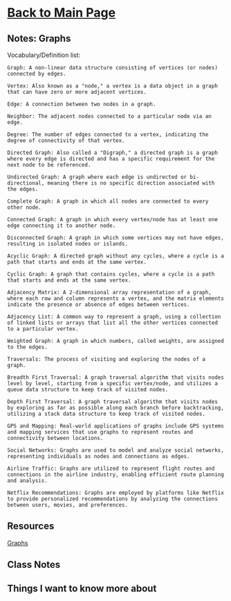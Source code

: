 # [Back to Main Page](https://reecerenninger.github.io/reading-notes/)

## Notes: Graphs

Vocabulary/Definition list:

    Graph: A non-linear data structure consisting of vertices (or nodes) connected by edges.

    Vertex: Also known as a "node," a vertex is a data object in a graph that can have zero or more adjacent vertices.

    Edge: A connection between two nodes in a graph.

    Neighbor: The adjacent nodes connected to a particular node via an edge.

    Degree: The number of edges connected to a vertex, indicating the degree of connectivity of that vertex.

    Directed Graph: Also called a "Digraph," a directed graph is a graph where every edge is directed and has a specific requirement for the next node to be referenced.

    Undirected Graph: A graph where each edge is undirected or bi-directional, meaning there is no specific direction associated with the edges.

    Complete Graph: A graph in which all nodes are connected to every other node.

    Connected Graph: A graph in which every vertex/node has at least one edge connecting it to another node.

    Disconnected Graph: A graph in which some vertices may not have edges, resulting in isolated nodes or islands.

    Acyclic Graph: A directed graph without any cycles, where a cycle is a path that starts and ends at the same vertex.

    Cyclic Graph: A graph that contains cycles, where a cycle is a path that starts and ends at the same vertex.

    Adjacency Matrix: A 2-dimensional array representation of a graph, where each row and column represents a vertex, and the matrix elements indicate the presence or absence of edges between vertices.

    Adjacency List: A common way to represent a graph, using a collection of linked lists or arrays that list all the other vertices connected to a particular vertex.

    Weighted Graph: A graph in which numbers, called weights, are assigned to the edges.

    Traversals: The process of visiting and exploring the nodes of a graph.

    Breadth First Traversal: A graph traversal algorithm that visits nodes level by level, starting from a specific vertex/node, and utilizes a queue data structure to keep track of visited nodes.

    Depth First Traversal: A graph traversal algorithm that visits nodes by exploring as far as possible along each branch before backtracking, utilizing a stack data structure to keep track of visited nodes.

    GPS and Mapping: Real-world applications of graphs include GPS systems and mapping services that use graphs to represent routes and connectivity between locations.

    Social Networks: Graphs are used to model and analyze social networks, representing individuals as nodes and connections as edges.

    Airline Traffic: Graphs are utilized to represent flight routes and connections in the airline industry, enabling efficient route planning and analysis.

    Netflix Recommendations: Graphs are employed by platforms like Netflix to provide personalized recommendations by analyzing the connections between users, movies, and preferences.

## Resources

[Graphs](https://codefellows.github.io/common_curriculum/data_structures_and_algorithms/Code_401/class-35/resources/graphs.html)

## Class Notes

## Things I want to know more about
